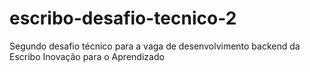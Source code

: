 # escribo-desafio-tecnico-2
Segundo desafio técnico para a vaga de desenvolvimento backend da Escribo Inovação para o Aprendizado 

